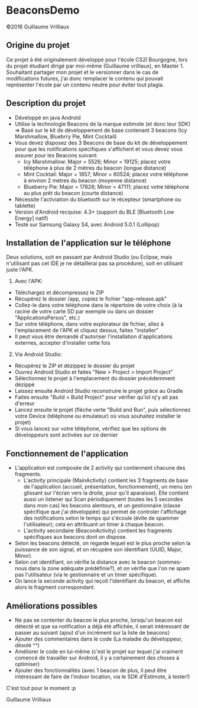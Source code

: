 # BeaconsDemo
©2016 Guillaume Vrilliaux


## Origine du projet
Ce projet à été originalement développé pour l'école CS2I Bourgogne, lors du projet étudiant dirigé par moi-même (Guillaume vrilliaux), en Master 1.
Souhaitant partager mon projet et le versionner dans le cas de modifications futures, j'ai donc remplacer le contenu qui pouvait représenter l'école par un contenu neutre pour éviter tout plagia. 


## Description du projet
- Développé en java Android
- Utilise la technologie Beacons de la marque estimote (et donc leur SDK) => Basé sur le kit de développement de base contenant 3 beacons (Icy Marshmallow, Bluebrry Pie, Mint Cocktail)
- Vous devez disposez des 3 Beacons de base du kit de développement pour que les notifications spécifiques s'affichent et vous devez vous assurer pour les Beacons suivant:
	- Icy Marshmallow: Major = 5526; Minor = 19125; placez votre téléphone à plus de 2 mètres du beacon (longue distance)
	- Mint Cocktail: Major = 1857; Minor = 60524; placez votre téléphone à environ 2 mètres du beacon (moyenne distance)
	- Blueberry Pie: Major = 17828; Minor = 47111; placez votre téléphone au plus prêt du beacon (courte distance)
- Nécessite l'activiation du bluetooth sur le récepteur (smartphone ou tablette)
- Version d'Android recquise: 4.3+ (support du BLE [Bluetooth Low Energy] natif)
- Testé sur Samsung Galaxy S4, avec Android 5.0.1 (Lollipop)


## Installation de l'application sur le téléphone
Deux solutions, soit en passant par Android Studio (ou Eclipse, mais n'utilisant pas cet IDE je ne détaillerai pas sa procédure), soit en utilisant juste l'APK.

1. Avec l'APK:

- Téléchargez et décompressez le ZIP
- Récupérez le dossier /app, copiez le fichier "app-release.apk"
- Collez-le dans votre téléphone dans le répertoire de votre choix (à la racine de votre carte SD par exemple ou dans un dossier "ApplicationsPersos", etc.)
- Sur votre téléphone, dans votre explorateur de fichier, allez à l'emplacement de l'APK et cliquez dessus, faites "installer"
- Il peut vous être demandé d'autoriser l'installation d'applications externes, accepter d'installer cette fois

2. Via Android Studio:

- Récupérez le ZIP et dézippez le dossier du projet
- Ouvrez Android Studio et faites "New > Project > Import Project"
- Sélectionnez le projet à l'emplacement du dossier précédemment dézippé
- Laissez ensuite Android Studio reconstruire le projet grâce au Gradle
- Faites ensuite "Build > Build Project" pour vérifier qu'iol nj'y ait pas d'erreur
- Lancez ensuite le projet (flèche verte "Build and Run", puis sélectionnez votre Device (téléphone ou émulateur) où vous souhaitez installer le projet)
- Si vous lancez sur votre téléphone, vérifiez que les options de développeurs sont activées sur ce dernier


## Fonctionnement de l'application

- L'application est composée de 2 activity qui contiennent chacune des fragments.
	- L'activity principale (MainActivity) contient les 3 fragments de base de l'application (accueil, présentation, fonctionnement), un menu (en glissant sur l'écran vers la droite, pour qu'il aparaisse).
	Elle contient aussi un listener qui Scan périodiquement (toutes les 5 secondes dans mon cas) les beacons alentours, et un gestionnaire (classe spécifique que j'ai développée) qui permet de controler l'affichage des 
	notifications selon le temps qui s'écoule (évite de spammer l'utilisateur); cela en attribuant un timer à chaque beacon. 
	- L'activity secondaire (BeaconActivity) contient les fragments spécifiques aux beacons dont on dispose.
- Selon les beacons détecté, on regarde lequel est le plus proche selon la puissance de son signal, et on récupère son identifiant (UUID, Major, Minor).
- Selon cet identifiant, on vérifie la distance avec le beacon (sommes-nous dans la zone adéquate prédéfinie?), et on vérifie que l'on ne spam pas l'utilisateur (via le gestionnaire et un timer spécifique).
- On lance la seconde activity qui reçoit l'identifiant du beacon, et affiche alors le fragment correspondant. 


## Améliorations possibles

- Ne pas se contenter du beacon le plus proche, lorsqu'un beacon est détecté et que sa notification a déjà été affichée, il serait intéressant de passer au suivant (ajout d'un incrément sur la liste de beacons)
- Ajouter des commentaires dans le code (La maladie du développeur, désolé ^^)
- Améliorer le code en lui-même (c'est le projet sur lequel j'ai vraiment comencé de travailler sur Android, il y a certainement des choses à optimiser)
- Ajouter des fonctionnalités (avec 1 beacon de plus, il peut être intéressant de faire de l'indoor location, via le SDK d'Estimote, à tester!)

C'est tout pour le moment :p


Guillaume Vrilliaux